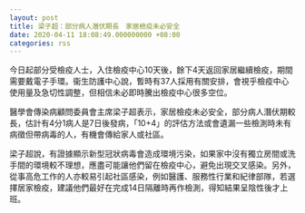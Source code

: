 ```yaml
---
layout: post
title: 梁子超：部分病人潛伏期長　家居檢疫未必安全
date: 2020-04-11 18:08:49.000000000 +08:00
categories: rss
---
```


今日起部分受檢疫人士，入住檢疫中心10天後，餘下4天返回家居繼續檢疫，期間需要戴電子手環。衞生防護中心說，暫時有37人採用有關安排，會視乎檢疫中心使用量及急切性調整，但相信未必即時騰出檢疫中心很多空位。

醫學會傳染病顧問委員會主席梁子超表示，家居檢疫未必安全，部分病人潛伏期較長，估計有4分1病人是7日後發病，「10+4」的評估方法或會遺漏一些檢測時未有病徵但帶病毒的人，有機會傳給家人或社區。

梁子超說，有證據顯示新型冠狀病毒會造成環境污染，如果家中沒有獨立房間或洗手間的環境較不理想，應盡可能讓他們留在檢疫中心，避免出現交叉感染。另外，從事高危工作的人亦較易引起社區感染，例如醫護、服務性行業和紀律部隊，若選擇居家檢疫，建議他們最好在完成14日隔離時再作檢測，得知結果呈陰性後才上班。
